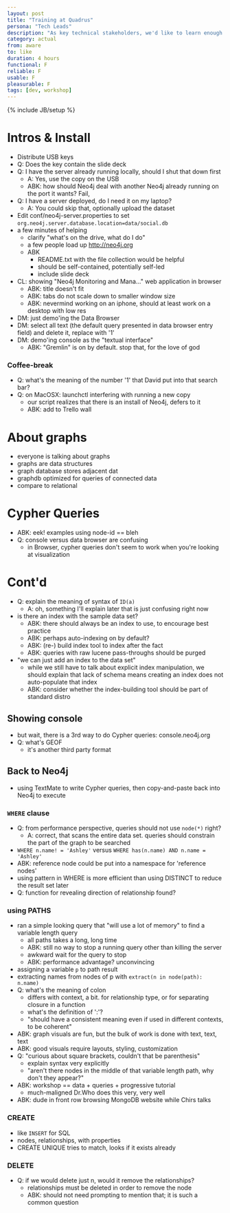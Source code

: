 ```yaml
---
layout: post
title: "Training at Quadrus"
persona: "Tech Leads"
description: "As key technical stakeholders, we'd like to learn enough Neo4j to see if it is appropriate for our application"
category: actual
from: aware
to: like
duration: 4 hours
functional: F
reliable: F
usable: F
pleasurable: F
tags: [dev, workshop]
---
```

{% include JB/setup %}

# Intros & Install

- Distribute USB keys
- Q: Does the key contain the slide deck
- Q: I have the server already running locally, should I shut that down first
  - A: Yes, use the copy on the USB
  - ABK: how should Neo4j deal with another Neo4j already running on the port it wants? Fail, 
- Q: I have a server deployed, do I need it on my laptop?
  - A: You could skip that, optionally upload the dataset
- Edit conf/neo4j-server.properties to set `org.neo4j.server.database.location=data/social.db`
- a few minutes of helping 
  - clarify "what's on the drive, what do I do"
  - a few people load up http://neo4j.org
  - ABK
    - README.txt with the file collection would be helpful
    - should be self-contained, potentially self-led
    - include slide deck
- CL: showing "Neo4j Monitoring and Mana..." web application in browser
  - ABK: title doesn't fit
  - ABK: tabs do not scale down to smaller window size
  - ABK: nevermind working on an iphone, should at least work on a desktop with low res
- DM: just demo'ing the Data Browser
- DM: select all text (the default query presented in data browser entry field) and delete it, replace with '1'
- DM: demo'ing console as the "textual interface"
  - ABK:  "Gremlin" is on by default. stop that, for the love of god

### Coffee-break

- Q: what's the meaning of the number '1' that David put into that search bar?
- Q: on MacOSX: launchctl interfering with running a new copy 
  - our script realizes that there is an install of Neo4j, defers to it
  - ABK: add to Trello wall

# About graphs

- everyone is talking about graphs
- graphs are data structures
- graph database stores adjacent dat
- graphdb optimized for queries of connected data
- compare to relational

# Cypher Queries

- ABK: eek! examples using node-id == bleh
- Q: console versus data browser are confusing
  - in Browser, cypher queries don't seem to work when you're looking at visualization

# Cont'd

- Q: explain the meaning of syntax of `ID(a)`
  - A: oh, something I'll explain later that is just confusing right now
- is there an index with the sample data set? 
  - ABK: there should always be an index to use, to encourage best practice
  - ABK: perhaps auto-indexing on by default? 
  - ABK: (re-) build index tool to index after the fact
  - ABK: queries with raw lucene pass-throughs should be purged
- "we can just add an index to the data set"
  - while we still have to talk about explicit index manipulation, we should explain that lack of schema means creating an index does not auto-populate that index
  - ABK: consider whether the index-building tool should be part of standard distro


## Showing console

- but wait, there is a 3rd way to do Cypher queries: console.neo4j.org
- Q: what's GEOF
  - it's another third party format

## Back to Neo4j

- using TextMate to write Cypher queries, then copy-and-paste back into Neo4j to execute

### `WHERE` clause

- Q: from performance perspective, queries should not use `node(*)` right?
  - A: correct, that scans the entire data set. queries should constrain the part of the graph to be searched
- `WHERE n.name! = 'Ashley'` versus `WHERE has(n.name) AND n.name = 'Ashley'`
- ABK: reference node could be put into a namespace for 'reference nodes'
- using pattern in WHERE is more efficient than using DISTINCT to reduce the result set later
- Q: function for revealing direction of relationship found?


### using PATHS

- ran a simple looking query that "will use a lot of memory" to find a variable length query
  - all paths takes a long, long time
  - ABK: still no way to stop a running query other than killing the server
  - awkward wait for the query to stop
  - ABK: performance advantage? unconvincing
- assigning a variable `p` to path result
- extracting names from nodes of p with `extract(n in node(path): n.name)`
- Q: what's the meaning of colon
  - differs with context, a bit. for relationship type, or for separating closure in a function
  - what's the definition of ':'?
  - "should have a consistent meaning even if used in different contexts, to be coherent"
- ABK: graph visuals are fun, but the bulk of work is done with text, text, text
- ABK: good visuals require layouts, styling, customization
- Q: "curious about square brackets, couldn't that be parenthesis"
  - explain syntax very explicitly
  - "aren't there nodes in the middle of that variable length path, why don't they appear?"
- ABK: workshop == data + queries + progressive tutorial
  - much-maligned Dr.Who does this very, very well
- ABK: dude in front row browsing MongoDB website while Chirs talks

### CREATE

- like `INSERT` for SQL
- nodes, relationships, with properties
- CREATE UNIQUE tries to match, looks if it exists already

### DELETE

- Q: if we would delete just n, would it remove the relationships?
  - relationships must be deleted in order to remove the node
  - ABK: should not need prompting to mention that; it is such a common question
  